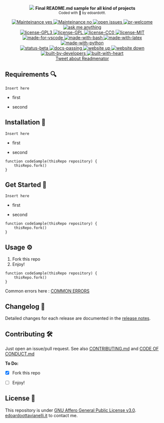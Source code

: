 
<p align="center">
  <!-- logo -->
  <img src="https://github.com/edoardottt/READMENATOR/blob/master/images/logo.png">
  <b>Final README.md sample for all kind of projects</b><br>
  <sub>
    Coded with 💙 by edoardottt.
  </sub>
</p>
<!-- badges -->
<p align="center">
  <!-- mainteinance -->
      <a href="https://edoardoottavianelli.it">
        <img src="https://github.com/edoardottt/READMENATOR/blob/master/images/maintained-yes.svg" alt="Mainteinance yes" />
      </a>
      <a href="https://edoardoottavianelli.it">
        <img src="https://github.com/edoardottt/READMENATOR/blob/master/images/maintained-no.svg" alt="Mainteinance no" />
      </a>
    <!-- open-issues -->
      <a href="https://edoardoottavianelli.it">
        <img src="https://github.com/edoardottt/READMENATOR/blob/master/images/issues-0-open.svg" alt="open issues" />
      </a>
  
  <!-- pr-welcome -->
  <a href="https://edoardoottavianelli.it">
    <img src="https://github.com/edoardottt/READMENATOR/blob/master/images/pr-welcome.svg" alt="pr-welcome" />
  </a>
  <!-- ask-me-anything -->
  <a href="https://edoardoottavianelli.it">
    <img src="https://github.com/edoardottt/READMENATOR/blob/master/images/ask-me-anything.svg" alt="ask me anything" />
  </a>


  <br>

  <!-- license GPLv3.0 -->
  <a href="https://github.com/edoardottt/READMENATOR/blob/master/LICENSE">
    <img src="https://github.com/edoardottt/READMENATOR/blob/master/images/license-GPL3.svg" alt="license-GPL3" />
  </a>
  <!-- license GPL -->
  <a href="https://github.com/edoardottt/READMENATOR/blob/master/LICENSE">
    <img src="https://github.com/edoardottt/READMENATOR/blob/master/images/license-GPL.svg" alt="license-GPL" />
  </a>
    <!-- license CC0 -->
  <a href="https://github.com/edoardottt/READMENATOR/blob/master/LICENSE">
    <img src="https://github.com/edoardottt/READMENATOR/blob/master/images/license-CC0.svg" alt="license-CC0" />
  </a>
    <!-- license MIT -->
  <a href="https://github.com/edoardottt/READMENATOR/blob/master/LICENSE">
    <img src="https://github.com/edoardottt/READMENATOR/blob/master/images/license-MIT.svg" alt="license-MIT" />
  </a>


  <br>

  <!-- made for vscode -->
  <a href="https://github.com/edoardottt/READMENATOR">
    <img src="https://github.com/edoardottt/READMENATOR/blob/master/images/made-for-vscode.svg" alt="made-for-vscode" />
  </a>
  <!-- made with bash -->
  <a href="https://github.com/edoardottt/READMENATOR">
    <img src="https://github.com/edoardottt/READMENATOR/blob/master/images/made-with-bash.svg" alt="made-with-bash" />
  </a>
    <!-- made with latex -->
  <a href="https://github.com/edoardottt/READMENATOR">
    <img src="https://github.com/edoardottt/READMENATOR/blob/master/images/made-with-latex.svg" alt="made-with-latex" />
  </a>
    <!-- made with python -->
  <a href="https://github.com/edoardottt/READMENATOR">
    <img src="https://github.com/edoardottt/READMENATOR/blob/master/images/made-with-python.svg" alt="made-with-python" />
  </a>

  <br>

  <!-- status beta -->
  <a href="https://github.com/edoardottt/READMENATOR">
    <img src="https://github.com/edoardottt/READMENATOR/blob/master/images/status-beta.svg" alt="status-beta" />
  </a>
    <!-- docs-passing -->
  <a href="https://github.com/edoardottt/READMENATOR">
    <img src="https://github.com/edoardottt/READMENATOR/blob/master/images/docs-passing.svg" alt="docs-passing" />
  </a>
  <!-- website-up -->
  <a href="https://github.com/edoardottt/READMENATOR">
    <img src="https://github.com/edoardottt/READMENATOR/blob/master/images/website-up.svg" alt="website up" />
  </a>
  <!-- website down -->
  <a href="https://github.com/edoardottt/READMENATOR">
    <img src="https://github.com/edoardottt/READMENATOR/blob/master/images/website-down.svg" alt="website down" />
  </a>

<br>

  <!-- built-by-dev -->
  <a href="https://github.com/edoardottt/READMENATOR">
    <img src="https://github.com/edoardottt/READMENATOR/blob/master/images/built-by-developers.svg" alt="built-by-developers" />
  </a>
  <!-- built-with-heart -->
  <a href="https://github.com/edoardottt/READMENATOR">
    <img src="https://github.com/edoardottt/READMENATOR/blob/master/images/built-with-heart.svg" alt="built-with-heart" />
  </a>
  
  <br>
  <!--Tweet button-->
  <a class="twitter-share-button"
    href="https://twitter.com/intent/tweet?text=https://github.com/edoardottt/READMENATOR"
    data-size="large">Tweet about Readmenator
  </a>

</p>

Requirements 🔍
----------

`
Insert here
`
  - first
  
  - second

Installation 📡
----------

`
Insert here
`
  - first
  
  - second
  
```
function codeSample(thisRepo repository) {
    thisRepo.fork()
}
```

Get Started 🎉
----------

`
Insert here
`
  - first
  
  - second

```
function codeSample(thisRepo repository) {
    thisRepo.fork()
}
```

Usage ⚙️
-------

1. Fork this repo
2. Enjoy!

```
function codeSample(thisRepo repository) {
    thisRepo.fork()
}
```


Common errors here : [COMMON ERRORS](https://github.com/edoardottt/READMENATOR/blob/master/COMMON_ERRORS.md)

Changelog 📌
-------
Detailed changes for each release are documented in the [release notes](https://github.com/edoardottt/READMENATOR/releases).

Contributing 🛠
-------

Just open an issue/pull request. See also [CONTRIBUTING.md](https://github.com/edoardottt/READMENATOR/blob/master/CONTRIBUTING.md) and [CODE OF CONDUCT.md](https://github.com/edoardottt/READMENATOR/blob/master/CODE_OF_CONDUCT.md)

**To Do:**

- [x] Fork this repo
- [ ] Enjoy!


License 📝
-------

This repository is under [GNU Affero General Public License v3.0](https://github.com/edoardottt/READMENATOR/blob/master/LICENSE).  
[edoardoottavianelli.it](https://www.edoardoottavianelli.it) to contact me.

